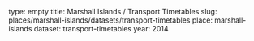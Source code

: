 type: empty
title: Marshall Islands / Transport Timetables
slug: places/marshall-islands/datasets/transport-timetables
place: marshall-islands
dataset: transport-timetables
year: 2014
